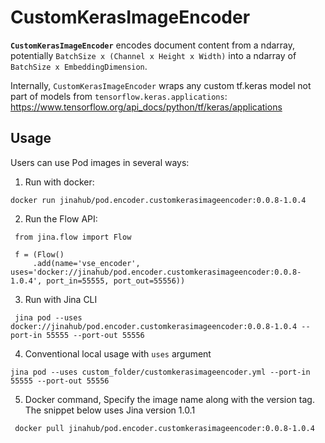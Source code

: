 # CustomKerasImageEncoder

**`CustomKerasImageEncoder`** encodes document content from a ndarray, potentially `BatchSize x (Channel x Height x Width)` into a ndarray of  `BatchSize x EmbeddingDimension`. 

Internally, `CustomKerasImageEncoder` wraps any custom tf.keras model not part of models from `tensorflow.keras.applications`:  https://www.tensorflow.org/api_docs/python/tf/keras/applications

## Usage

Users can use Pod images in several ways:

1. Run with docker:

```
docker run jinahub/pod.encoder.customkerasimageencoder:0.0.8-1.0.4
```

2. Run the Flow API:

```
 from jina.flow import Flow

 f = (Flow()
     .add(name='vse_encoder', uses='docker://jinahub/pod.encoder.customkerasimageencoder:0.0.8-1.0.4', port_in=55555, port_out=55556))
```

3. Run with Jina CLI

```
 jina pod --uses docker://jinahub/pod.encoder.customkerasimageencoder:0.0.8-1.0.4 --port-in 55555 --port-out 55556
```

4. Conventional local usage with `uses` argument

```
jina pod --uses custom_folder/customkerasimageencoder.yml --port-in 55555 --port-out 55556
```

5. Docker command, Specify the image name along with the version tag. The snippet below uses Jina version 1.0.1

```
 docker pull jinahub/pod.encoder.customkerasimageencoder:0.0.8-1.0.4
```
